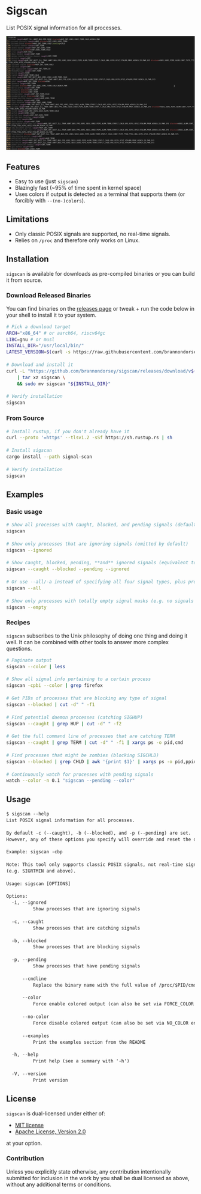 # Sigscan

List POSIX signal information for all processes.

![sigscan screenshot](https://raw.githubusercontent.com/brannondorsey/sigscan/main/.images/sigscan-screenshot.png)

## Features

* Easy to use (just `sigscan`)
* Blazingly fast (~95% of time spent in kernel space)
* Uses colors if output is detected as a terminal that supports them (or forcibly with `--(no-)colors`).

## Limitations

* Only classic POSIX signals are supported, no real-time signals.
* Relies on `/proc` and therefore only works on Linux.

## Installation

`sigscan` is available for downloads as pre-compiled binaries or you can build it from source.

### Download Released Binaries

You can find binaries on the [releases page](https://github.com/brannondorsey/sigscan/releases) or tweak + run the code below in your shell to install it to your system.

```bash
# Pick a download target
ARCH="x86_64" # or aarch64, riscv64gc
LIBC=gnu # or musl
INSTALL_DIR="/usr/local/bin/"
LATEST_VERSION=$(curl -s https://raw.githubusercontent.com/brannondorsey/sigscan/refs/heads/main/Cargo.toml | grep -Po '^version = "\K[^"]*')

# Download and install it
curl -L "https://github.com/brannondorsey/sigscan/releases/download/v${LATEST_VERSION}/sigscan-${ARCH}-unknown-linux-${LIBC}.tar.gz" \
    | tar xz sigscan \
    && sudo mv sigscan "${INSTALL_DIR}"

# Verify installation
sigscan
```

### From Source

```bash
# Install rustup, if you don't already have it
curl --proto '=https' --tlsv1.2 -sSf https://sh.rustup.rs | sh

# Install sigscan
cargo install --path signal-scan

# Verify installation
sigscan
```

<!--
WARNING:
        THE "\#\# Examples" SECTION IS USED TO GENERATE THE EXAMPLE CONTENT
        DISPLAYED WHEN INVOKING `sigscan --examples`. ALL CONTENTENT AFTER
        THIS SECTION BUT BEFORE THE NEXT ## HEADER WILL BE AUTOMATICALLY
        INCLUDED IN THE `sigscan` BINARY.
-->
## Examples

### Basic usage

```bash
# Show all processes with caught, blocked, and pending signals (default)
sigscan

# Show only processes that are ignoring signals (omitted by default)
sigscan --ignored

# Show caught, blocked, pending, **and** ignored signals (equivalent to `sigscan -cbpi`)
sigscan --caught --blocked --pending --ignored

# Or use --all/-a instead of specifying all four signal types, plus processes with empty signal masks
sigscan --all

# Show only processes with totally empty signal masks (e.g. no signals are caught, blocked, pending, or ignored)
sigscan --empty
```

### Recipes

`sigscan` subscribes to the Unix philosophy of doing one thing and doing it well. It can be combined with other tools to answer more complex questions.

```bash
# Paginate output
sigscan --color | less

# Show all signal info pertaining to a certain process
sigscan -cpbi --color | grep firefox

# Get PIDs of processes that are blocking any type of signal
sigscan --blocked | cut -d" " -f1

# Find potential daemon processes (catching SIGHUP)
sigscan --caught | grep HUP | cut -d" " -f2

# Get the full command line of processes that are catching TERM
sigscan --caught | grep TERM | cut -d" " -f1 | xargs ps -o pid,cmd

# Find processes that might be zombies (blocking SIGCHLD)
sigscan --blocked | grep CHLD | awk '{print $1}' | xargs ps -o pid,ppid,state,cmd

# Continuously watch for processes with pending signals
watch --color -n 0.1 "sigscan --pending --color"
```

## Usage
<!--
/WARNING:
        END OF WARNING (SEE ABOVE)
-->

```txt
$ sigscan --help
List POSIX signal information for all processes.

By default -c (--caught), -b (--blocked), and -p (--pending) are set.
However, any of these options you specify will override and reset the defaults.

Example: sigscan -cbp

Note: This tool only supports classic POSIX signals, not real-time signals
(e.g. SIGRTMIN and above).

Usage: sigscan [OPTIONS]

Options:
  -i, --ignored
          Show processes that are ignoring signals

  -c, --caught
          Show processes that are catching signals

  -b, --blocked
          Show processes that are blocking signals

  -p, --pending
          Show processes that have pending signals

      --cmdline
          Replace the binary name with the full value of /proc/$PID/cmdline surrounded by quotes

      --color
          Force enable colored output (can also be set via FORCE_COLOR env var)

      --no-color
          Force disable colored output (can also be set via NO_COLOR env var)

      --examples
          Print the examples section from the README

  -h, --help
          Print help (see a summary with '-h')

  -V, --version
          Print version
```

## License

`sigscan` is dual-licensed under either of:

* [MIT license](https://opensource.org/license/mit)
* [Apache License, Version 2.0](https://opensource.org/license/apache-2-0)

at your option.

### Contribution

Unless you explicitly state otherwise, any contribution intentionally submitted
for inclusion in the work by you shall be dual licensed as above, without any
additional terms or conditions.
